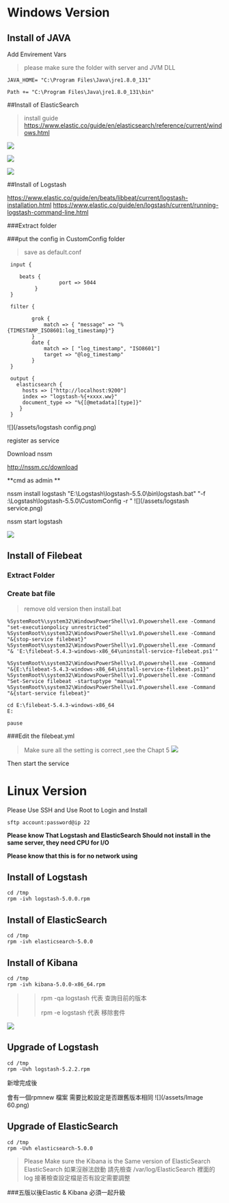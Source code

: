 # Windows Version

## Install of JAVA 
Add Envirement Vars
> please make sure the folder with server and JVM DLL

```
JAVA_HOME= "C:\Program Files\Java\jre1.8.0_131"

Path += "C:\Program Files\Java\jre1.8.0_131\bin"
```


##Install of ElasticSearch
>install guide 
https://www.elastic.co/guide/en/elasticsearch/reference/current/windows.html

![](/assets/es1.png)  

![](/assets/es2.png)

![](/assets/es3.png)

##Install of Logstash

https://www.elastic.co/guide/en/beats/libbeat/current/logstash-installation.html
https://www.elastic.co/guide/en/logstash/current/running-logstash-command-line.html

###Extract folder 

###put the config in CustomConfig folder

>save as default.conf 


```
 input {
 
    beats {
                 port => 5044
         }
 }
 
 filter {
 	
 		grok {
 			match => { "message" => "%{TIMESTAMP_ISO8601:log_timestamp}"}
 		}
 		date {
 			match => [ "log_timestamp", "ISO8601"]
 			target => "@log_timestamp"
 		}
 }
 
 output {
   elasticsearch {
     hosts => ["http://localhost:9200"]
     index => "logstash-%{+xxxx.ww}"
     document_type => "%{[@metadata][type]}"
    }
 }

```

![](/assets/logstash config.png)



register as service

Download nssm

http://nssm.cc/download

**cmd as admin **

nssm install logstash "E:\Logstash\logstash-5.5.0\bin\logstash.bat" "-f :\Logstash\logstash-5.5.0\CustomConfig -r "
![](/assets/logstash service.png)

nssm start logstash


![](/assets/logstashlog.png)


## Install of Filebeat

### Extract Folder

### Create bat file 

>remove old version then install.bat

```
%SystemRoot%\system32\WindowsPowerShell\v1.0\powershell.exe -Command "set-executionpolicy unrestricted"
%SystemRoot%\system32\WindowsPowerShell\v1.0\powershell.exe -Command "&{stop-service filebeat}"
%SystemRoot%\system32\WindowsPowerShell\v1.0\powershell.exe -Command "& 'E:\filebeat-5.4.3-windows-x86_64\uninstall-service-filebeat.ps1'"

%SystemRoot%\system32\WindowsPowerShell\v1.0\powershell.exe -Command "&{E:\filebeat-5.4.3-windows-x86_64\install-service-filebeat.ps1}"
%SystemRoot%\system32\WindowsPowerShell\v1.0\powershell.exe -Command "Set-Service filebeat -startuptype "manual""
%SystemRoot%\system32\WindowsPowerShell\v1.0\powershell.exe -Command "&{start-service filebeat}"

cd E:\filebeat-5.4.3-windows-x86_64
E:

pause
```

###Edit the filebeat.yml

>Make sure all the setting is correct ,see the Chapt 5
![](/assets/logstashyml.png)


Then start the service 
# Linux Version

Please Use SSH and Use Root to Login and Install
```
sftp account:password@ip 22

```

**Please know That Logstash and ElasticSearch Should not install in the same server, they need CPU for I/O**

**Please know that this is for no network using**

## Install of Logstash

```
cd /tmp
rpm -ivh logstash-5.0.0.rpm
```

## Install of ElasticSearch

```
cd /tmp
rpm -ivh elasticsearch-5.0.0
```

## Install of Kibana

```
cd /tmp
rpm -ivh kibana-5.0.0-x86_64.rpm
```

> > rpm -qa logstash  代表 查詢目前的版本
> >
> > rpm -e logstash 代表 移除套件

![](2.png)

## Upgrade of Logstash
```
cd /tmp
rpm -Uvh logstash-5.2.2.rpm
```

新增完成後

會有一個rpmnew 檔案 需要比較設定是否跟舊版本相同
![](/assets/Image 60.png)



## Upgrade of ElasticSearch

```
cd /tmp
rpm -Uvh elasticsearch-5.0.0
```

>Please Make sure the Kibana is the Same version of ElasticSearch
>ElasticSearch 如果沒辦法啟動 請先檢查 /var/log/ElasticSearch 裡面的log
>接著檢查設定檔是否有設定需要調整

###五版以後Elastic & Kibana 必須一起升級











